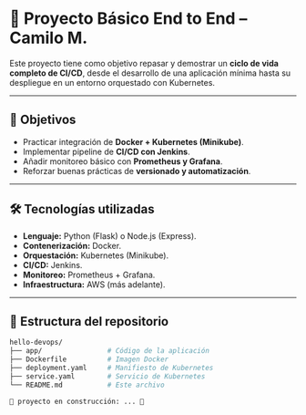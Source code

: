 # 🚀 Proyecto Básico End to End – Camilo M.

Este proyecto tiene como objetivo repasar y demostrar un **ciclo de vida completo de CI/CD**, desde el desarrollo de una aplicación mínima hasta su despliegue en un entorno orquestado con Kubernetes.  

---

## 🎯 Objetivos
- Practicar integración de **Docker + Kubernetes (Minikube)**.  
- Implementar pipeline de **CI/CD con Jenkins**.  
- Añadir monitoreo básico con **Prometheus y Grafana**.  
- Reforzar buenas prácticas de **versionado y automatización**.  

---


## 🛠️ Tecnologías utilizadas
- **Lenguaje:** Python (Flask) o Node.js (Express).  
- **Contenerización:** Docker.  
- **Orquestación:** Kubernetes (Minikube).  
- **CI/CD:** Jenkins.  
- **Monitoreo:** Prometheus + Grafana.  
- **Infraestructura:** AWS (más adelante).  

---


## 📂 Estructura del repositorio
```bash
hello-devops/
├── app/                # Código de la aplicación
├── Dockerfile          # Imagen Docker
├── deployment.yaml     # Manifiesto de Kubernetes
├── service.yaml        # Servicio de Kubernetes
└── README.md           # Este archivo

🚧 proyecto en construcción: ... 🚧

